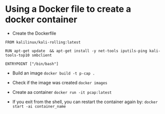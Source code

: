 # Using a Docker file to create a docker container

- Create the Dockerfile
```
FROM kalilinux/kali-rolling:latest

RUN apt-get update  && apt-get install -y net-tools iputils-ping kali-tools-top10 smbclient

ENTRYPOINT ["/bin/bash"]
```

- Build an image
```docker build -t p-cap .```

- Check if the image was created
```docker images```

- Create aa container
```docker run -it pcap:latest ```

- If you exit from the shell, you can restart the container again by:
```docker start -ai container_name```

